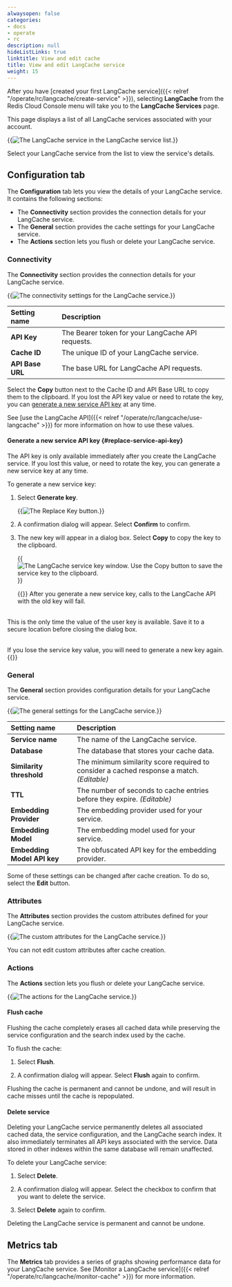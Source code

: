 ```yaml
---
alwaysopen: false
categories:
- docs
- operate
- rc
description: null
hideListLinks: true
linktitle: View and edit cache
title: View and edit LangCache service
weight: 15
---
```


After you have [created your first LangCache service]({{< relref "/operate/rc/langcache/create-service" >}}), selecting **LangCache** from the Redis Cloud Console menu will take you to the **LangCache Services** page. 

This page displays a list of all LangCache services associated with your account.

{{<image filename="images/rc/langcache-service-list.png" alt="The LangCache service in the LangCache service list." >}}

Select your LangCache service from the list to view the service's details.

## Configuration tab

The **Configuration** tab lets you view the details of your LangCache service. It contains the following sections:

- The **Connectivity** section provides the connection details for your LangCache service.
- The **General** section provides the cache settings for your LangCache service.
- The **Actions** section lets you flush or delete your LangCache service.

### Connectivity

The **Connectivity** section provides the connection details for your LangCache service. 

{{<image filename="images/rc/langcache-view-connectivity.png" alt="The connectivity settings for the LangCache service." >}}

| Setting name          |Description|
|:----------------------|:----------|
| **API Key** | The Bearer token for your LangCache API requests. |
| **Cache ID** | The unique ID of your LangCache service. |
| **API Base URL** | The base URL for LangCache API requests. |

Select the **Copy** button next to the Cache ID and API Base URL to copy them to the clipboard. If you lost the API key value or need to rotate the key, you can [generate a new service API key](#replace-service-api-key) at any time.

See [use the LangCache API]({{< relref "/operate/rc/langcache/use-langcache" >}}) for more information on how to use these values. 

#### Generate a new service API key {#replace-service-api-key}

The API key is only available immediately after you create the LangCache service. If you lost this value, or need to rotate the key, you can generate a new service key at any time.

To generate a new service key:

1. Select **Generate key**.

    {{<image filename="images/rc/langcache-replace-key.png" alt="The Replace Key button." >}}

1. A confirmation dialog will appear. Select **Confirm** to confirm.

1. The new key will appear in a dialog box. Select **Copy** to copy the key to the clipboard.

    {{<image filename="images/rc/langcache-service-key.png" alt="The LangCache service key window. Use the Copy button to save the service key to the clipboard." >}}

    {{<warning>}}
After you generate a new service key, calls to the LangCache API with the old key will fail. <br/><br/>

This is the only time the value of the user key is available. Save it to a secure location before closing the dialog box. <br/><br/>

If you lose the service key value, you will need to generate a new key again.
    {{</warning>}}

### General

The **General** section provides configuration details for your LangCache service.

{{<image filename="images/rc/langcache-view-general.png" alt="The general settings for the LangCache service." >}}

| Setting name          |Description|
|:----------------------|:----------|
| **Service name** | The name of the LangCache service. |
| **Database** | The database that stores your cache data. |
| **Similarity threshold** | The minimum similarity score required to consider a cached response a match. _(Editable)_ |
| **TTL** | The number of seconds to cache entries before they expire. _(Editable)_ |
| **Embedding Provider** | The embedding provider used for your service. |
| **Embedding Model** | The embedding model used for your service. |
| **Embedding Model API key** | The obfuscated API key for the embedding provider. |

Some of these settings can be changed after cache creation. To do so, select the **Edit** button.

### Attributes

The **Attributes** section provides the custom attributes defined for your LangCache service.

{{<image filename="images/rc/langcache-view-attributes.png" alt="The custom attributes for the LangCache service." >}}

You can not edit custom attributes after cache creation.

### Actions

The **Actions** section lets you flush or delete your LangCache service.

{{<image filename="images/rc/langcache-view-actions.png" alt="The actions for the LangCache service." >}}

#### Flush cache

Flushing the cache completely erases all cached data while preserving the service configuration and the search index used by the cache.

To flush the cache:

1. Select **Flush**.

1. A confirmation dialog will appear. Select **Flush** again to confirm.

Flushing the cache is permanent and cannot be undone, and will result in cache misses until the cache is repopulated.

#### Delete service

Deleting your LangCache service permanently deletes all associated cached data, the service configuration, and the LangCache search index. It also immediately terminates all API keys associated with the service. Data stored in other indexes within the same database will remain unaffected.

To delete your LangCache service:

1. Select **Delete**.

1. A confirmation dialog will appear. Select the checkbox to confirm that you want to delete the service.

1. Select **Delete** again to confirm.

Deleting the LangCache service is permanent and cannot be undone.

## Metrics tab

The **Metrics** tab provides a series of graphs showing performance data for your LangCache service. See [Monitor a LangCache service]({{< relref "/operate/rc/langcache/monitor-cache" >}}) for more information.